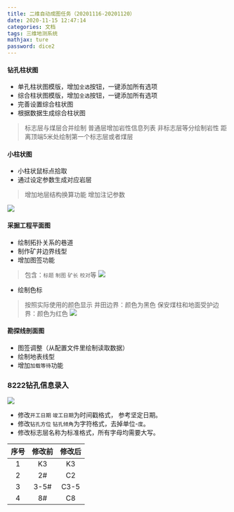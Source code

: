 ```yaml
---
title: 二维自动成图任务（20201116-20201120）
date: 2020-11-15 12:47:14
categories: 文档
tags: 三维地测系统
mathjax: ture
password: dice2
---
```


#### 钻孔柱状图
* 单孔柱状图模版，增加`全选`按钮，一键添加所有选项
* 综合柱状图模版，增加`全选`按钮，一键添加所有选项
* 完善设置综合柱状图
* 根据数据生成综合柱状图
> 标志层与煤层合并绘制
> 普通层增加岩性信息列表
> 非标志层等分绘制岩性
> 距离顶端5米处绘制第一个标志层或者煤层

#### 小柱状图

* 小柱状鼠标点拾取
* 通过设定参数生成对应岩层
> 增加地层结构换算功能
> 增加注记参数

![](15955856599713.jpg)


#### 采掘工程平面图

* 绘制拓扑关系的巷道
* 制作矿井边界线型
* 增加图签功能
> 包含：`标题` `制图` `矿长` `校对`等
![](16046559293977.jpg)

* 绘制色标
> 按照实际使用的颜色显示
> 井田边界：颜色为黑色
> 保安煤柱和地面受护边界：颜色为红色
![](16046560908865.jpg)



#### 勘探线剖面图

* 图签调整（从配置文件里绘制读取数据）
* 绘制地表线型
* 增加`加载等待`功能


### 8222钻孔信息录入
![](16055064778400.jpg)

* 修改`开工日期` `竣工日期`为时间戳格式， 参考坚定日期。
* 修改`钻孔方位` `钻孔倾角`为字符格式，去掉单位-`度`。
* 修改标志层名称为标准格式，所有字母均需要大写。


|   序号  |  修改前   | 修改后   |
|:---:|:---:|:---:|
| 1 | K3 |  K3  |
| 2 | 2#  |  C2  |
| 3 | 3-5# |  C3-5  |
| 4 | 8# |  C8  |